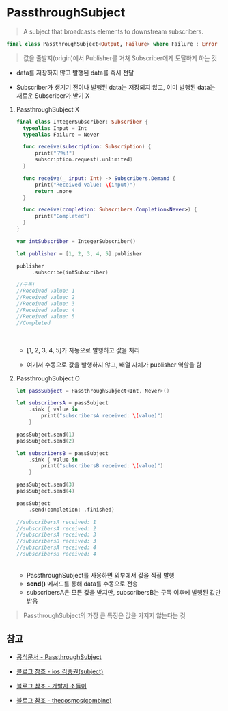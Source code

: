 # PassthroughSubject

> A subject that broadcasts elements to downstream subscribers.

```swift
final class PassthroughSubject<Output, Failure> where Failure : Error
```

> 값을 출발지(origin)에서 Publisher를 거쳐 Subscriber에게 도달하게 하는 것

- data를 저장하지 않고 발행된 data를 즉시 전달

- Subscriber가 생기기 전이나 발행된 data는 저장되지 않고, 이미 발행된 data는 새로운 Subscriber가 받기 X

1. PassthroughSubject X

   ```swift
   final class IntegerSubscriber: Subscriber {
     typealias Input = Int
     typealias Failure = Never

     func receive(subscription: Subscription) {
         print("구독!")
         subscription.request(.unlimited)
     }

     func receive(_ input: Int) -> Subscribers.Demand {
         print("Received value: \(input)")
         return .none
     }

     func receive(completion: Subscribers.Completion<Never>) {
         print("Completed")
     }
   }

   var intSubscriber = IntegerSubscriber()

   let publisher = [1, 2, 3, 4, 5].publisher

   publisher
        .subscribe(intSubscriber)

   //구독!
   //Received value: 1
   //Received value: 2
   //Received value: 3
   //Received value: 4
   //Received value: 5
   //Completed
   ```

   <br/>

   - [1, 2, 3, 4, 5]가 자동으로 발행하고 값을 처리

   - 여기서 수동으로 값을 발행하지 않고, 배열 자체가 publisher 역할을 함
     <br/>

2. PassthroughSubject O

   ```swift
   let passSubject = PassthroughSubject<Int, Never>()

   let subscribersA = passSubject
       .sink { value in
           print("subscribersA received: \(value)")
       }

   passSubject.send(1)
   passSubject.send(2)

   let subscribersB = passSubject
       .sink { value in
           print("subscribersB received: \(value)")
       }

   passSubject.send(3)
   passSubject.send(4)

   passSubject
       .send(completion: .finished)

   //subscribersA received: 1
   //subscribersA received: 2
   //subscribersA received: 3
   //subscribersB received: 3
   //subscribersA received: 4
   //subscribersB received: 4
   ```

   <br/>

   - PassthroughSubject를 사용하면 외부에서 값을 직접 발행
   - **send()** 메서드를 통해 data를 수동으로 전송
   - subscribersA은 모든 값을 받지만, subscribersB는 구독 이후에 발행된 값만 받음
     <br/>

> PassthroughSubject의 가장 큰 특징은 값을 가지지 않는다는 것

## 참고

- [공식문서 - PassthroughSubject](https://developer.apple.com/documentation/combine/passthroughsubject)

- [블로그 참조 - ios 김종권(subject)](https://ios-development.tistory.com/1120)

- [블로그 참조 - 개발자 소들이](https://babbab2.tistory.com/)

- [블로그 참조 - thecosmos(combine)](https://thecosmos.tistory.com/30)
